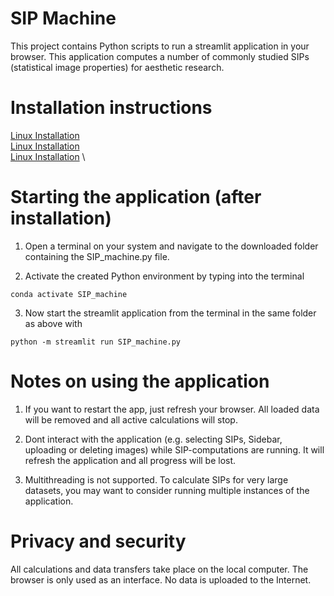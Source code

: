 # SIP Machine

This project contains Python scripts to run a streamlit application in your browser. This application computes a number of commonly studied SIPs (statistical image properties) for aesthetic research.

# Installation instructions
[Linux Installation](docs/InstallationInstructions_Linux.md) \
[Linux Installation](docs/InstallationInstructions_MacOS.md)  \
[Linux Installation](docs/InstallationInstructions_Windows.md) \

# Starting the application (after installation)

1. Open a terminal on your system and navigate to the downloaded folder containing the SIP_machine.py file.

2. Activate the created Python environment by typing into the terminal
```shell
conda activate SIP_machine
```
3. Now start the streamlit application from the terminal in the same folder as above with

```shell
python -m streamlit run SIP_machine.py
 ```

# Notes on using the application

1. If you want to restart the app, just refresh your browser. All loaded data will be removed and all active calculations will stop.

2. Dont interact with the application (e.g. selecting SIPs, Sidebar, uploading or deleting images) while SIP-computations are running. It will refresh the application and all progress will be lost.

3. Multithreading is not supported. To calculate SIPs for very large datasets, you may want to consider running multiple instances of the application.

# Privacy and security
All calculations and data transfers take place on the local computer. The browser is only used as an interface. No data is uploaded to the Internet.

